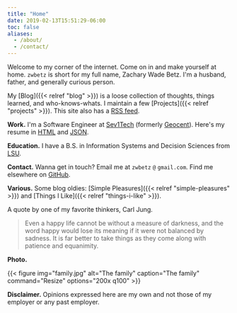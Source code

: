 ```yaml
---
title: "Home"
date: 2019-02-13T15:51:29-06:00
toc: false
aliases:
  - /about/
  - /contact/
---
```


Welcome to my corner of the internet. Come on in and make yourself at home. `zwbetz` is short for my full name, Zachary Wade Betz. I'm a husband, father, and generally curious person.

<!--more-->

My [Blog]({{< relref "blog" >}}) is a loose collection of thoughts, things learned, and who-knows-whats. I maintain a few [Projects]({{< relref "projects" >}}). This site also has a [RSS feed](index.xml).

**Work.** I'm a Software Engineer at [Sev1Tech](https://sev1tech.com) (formerly [Geocent](https://geocent.com)). Here's my resume in [HTML](/resume/resume.html) and [JSON](/resume/resume.json).

**Education.** I have a B.S. in Information Systems and Decision Sciences from [LSU](https://www.lsu.edu).

**Contact.** Wanna get in touch? Email me at `zwbetz` `@` `gmail.com`. Find me elsewhere on [GitHub](https://github.com/zwbetz-gh).

**Various.** Some blog oldies: [Simple Pleasures]({{< relref "simple-pleasures" >}}) and [Things I Like]({{< relref "things-i-like" >}}).

A quote by one of my favorite thinkers, Carl Jung.

> Even a happy life cannot be without a measure of darkness, and the word happy would lose its meaning if it were not balanced by sadness. It is far better to take things as they come along with patience and equanimity.

**Photo.**

{{< figure
img="family.jpg"
alt="The family"
caption="The family"
command="Resize"
options="200x q100" >}}

**Disclaimer.** Opinions expressed here are my own and not those of my employer or any past employer.
